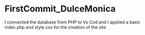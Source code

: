 # FirstCommit_DulceMonica
I connected the database from PHP to Vs Cod and I applied a basic index.php and style.css for the creation of the site

